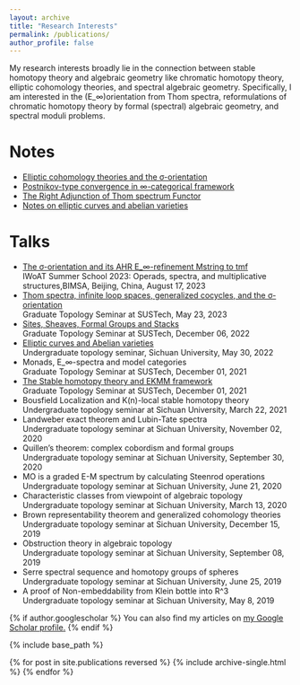 ```yaml
---
layout: archive
title: "Research Interests"
permalink: /publications/
author_profile: false
---
```

My research interests broadly lie in the connection between stable homotopy theory and algebraic geometry like chromatic homotopy theory, elliptic cohomology theories, and spectral algebraic geometry. Specifically, I am interested in the (E_∞)orientation from Thom spectra, reformulations of chromatic homotopy theory by formal (spectral) algebraic geometry, and spectral moduli problems.

Notes
======
* [Elliptic cohomology theories and the σ-orientation](https://552jc.github.io/ljc552.github.io/files/sigmaorientation.pdf)
* [Postnikov-type convergence in ∞-categorical framework](https://552jc.github.io/ljc552.github.io/files/convergence.pdf)
* [The Right Adjunction of Thom spectrum Functor](https://552jc.github.io/ljc552.github.io/files/thomsp.pdf)
* [Notes on elliptic curves and abelian varieties](https://552jc.github.io/ljc552.github.io/files/Ellabvar.pdf)

Talks
======
* [The σ-orientation and its AHR E_∞-refinement Mstring to tmf](https://552jc.github.io/ljc552.github.io/files/Orientation.pdf)<br>IWoAT Summer School 2023: Operads, spectra, and multiplicative structures,BIMSA, Beijing, China, August 17, 2023
* [Thom spectra, infinite loop spaces, generalized cocycles, and the σ-orientation](https://sustech-topology.github.io/grad/23spr/0523-Liang.pdf)<br>Graduate Topology Seminar at SUSTech, May 23, 2023
* [Sites, Sheaves, Formal Groups and Stacks](https://sustech-topology.github.io/grad/22fal/FormalGeometry.pdf)<br>Graduate Topology Seminar at SUSTech, December 06, 2022
* [Elliptic curves and Abelian varieties](https://552jc.github.io/ljc552.github.io/files/Thesis.pdf)<br>Undergraduate topology seminar, Sichuan University, May 30, 2022
* Monads, E_∞-spectra and model categories<br>Graduate Topology Seminar at SUSTech, December 01, 2021
* [The Stable homotopy theory and EKMM framework](https://552jc.github.io/ljc552.github.io/files/2021_12_28.pdf)<br>Graduate Topology Seminar at SUSTech, December 01, 2021
* Bousfield Localization and K(n)-local stable homotopy theory<br>Undergraduate topology seminar at Sichuan University, March 22, 2021
* Landweber exact theorem and Lubin-Tate spectra<br>Undergraduate topology seminar at Sichuan University, November 02, 2020
* Quillen’s theorem: complex cobordism and formal groups<br>Undergraduate topology seminar at Sichuan University, September 30, 2020
* MO is a graded E-M spectrum by calculating Steenrod operations<br>Undergraduate topology seminar at Sichuan University, June 21, 2020
* Characteristic classes from viewpoint of algebraic topology<br>Undergraduate topology seminar at Sichuan University, March 13, 2020
* Brown representability theorem and generalized cohomology theories<br>Undergraduate topology seminar at Sichuan University, December 15, 2019
* Obstruction theory in algebraic topology<br>Undergraduate topology seminar at Sichuan University, September 08, 2019
* Serre spectral sequence and homotopy groups of spheres<br>Undergraduate topology seminar at Sichuan University, June 25, 2019
* A proof of Non-embeddability from Klein bottle into R^3<br>Undergraduate topology seminar at Sichuan University, May 8, 2019




{% if author.googlescholar %}
  You can also find my articles on <u><a href="{{author.googlescholar}}">my Google Scholar profile</a>.</u>
{% endif %}

{% include base_path %}

{% for post in site.publications reversed %}
  {% include archive-single.html %}
{% endfor %}

